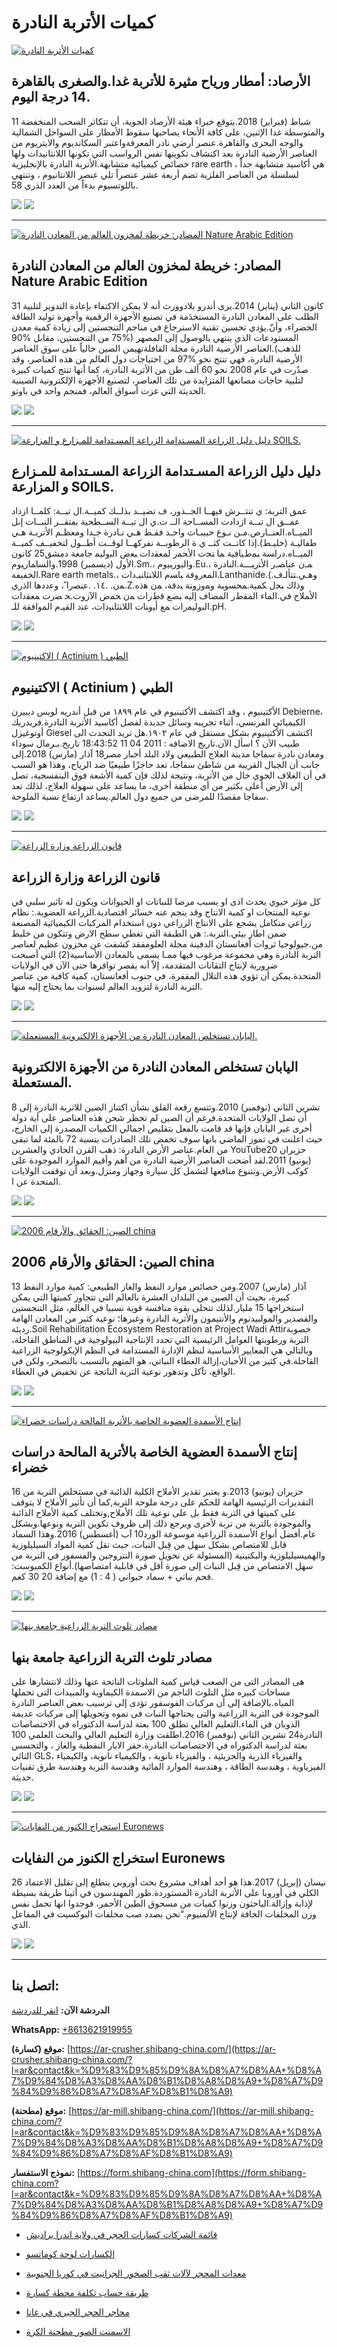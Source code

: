 # كميات الأتربة النادرة

<a href="https://swt.shibang-china.com/?l=ar&img&k=%D9%83%D9%85%D9%8A%D8%A7%D8%AA+%D8%A7%D9%84%D8%A3%D8%AA%D8%B1%D8%A8%D8%A9+%D8%A7%D9%84%D9%86%D8%A7%D8%AF%D8%B1%D8%A9" target="_blank">![كميات الأتربة النادرة](http://static.shibang-china.com/all-800x300/754.jpg)</a>

## الأرصاد: أمطار ورياح مثيرة للأتربة غدا.والصغرى بالقاهرة 14 درجة اليوم.
11 شباط (فبراير) 2018.يتوقع خبراء هيئة الأرصاد الجوية، أن تتكاثر السحب المنخفضة والمتوسطة غدا الإثنين، على كافة الأنحاء يصاحبها سقوط الأمطار على السواحل الشمالية والوجه البحرى والقاهرة.عنصر أرضي نادر المعرفةواعتبر السكانديوم والايتريوم من العناصر الأرضية النادرة بعد اكتشاف تكوينها نفس الرواسب التي تكونها اللانثانيدات ولها خصائص كيميائية متشابهة.الأتربة النادرة بالإنجليزية rare earth ، هي أكاسيد متشابهة جداً لسلسلة من العناصر الفلزية تضم أربعة عشر عنصراً تلي عنصر اللانتانيوم ، وتنتهي باللوتسيوم بدءاً من العدد الذري 58.


<a href="https://whatsapp.shibangsoft.com/WhatsApp.php" target="_blank" title="WhatsApp">![](http://static.shibang-china.com/icon/whatsapp.png)</a> <a href="https://swt.shibang-china.com/?l=ar&icon&k=%D9%83%D9%85%D9%8A%D8%A7%D8%AA+%D8%A7%D9%84%D8%A3%D8%AA%D8%B1%D8%A8%D8%A9+%D8%A7%D9%84%D9%86%D8%A7%D8%AF%D8%B1%D8%A9" target="_blank">![](http://static.shibang-china.com/icon/chat-ar.png)</a>

---

<a href="https://swt.shibang-china.com/?l=ar&img&k=%D9%83%D9%85%D9%8A%D8%A7%D8%AA+%D8%A7%D9%84%D8%A3%D8%AA%D8%B1%D8%A8%D8%A9+%D8%A7%D9%84%D9%86%D8%A7%D8%AF%D8%B1%D8%A9" target="_blank">![المصادر: خريطة لمخزون العالم من المعادن النادرة Nature Arabic Edition](http://static.shibang-china.com/all-800x300/1285.jpg)</a>

## المصادر: خريطة لمخزون العالم من المعادن النادرة Nature Arabic Edition
31 كانون الثاني (يناير) 2014.يرى أندرو بلادوورث أنه لا يمكن الاكتفاء بإعادة التدوير لتلبية الطلب على المعادن النادرة المستخدَمة في تصنيع الأجهزة الرقمية وأجهزة توليد الطاقة الخضراء، وأنّ.يؤدي تحسين تقنية الاسترجاع في مناجم التنجستين إلى زيادة كمية معدن المستودعات الذي ينتهي بالوصول إلى المصهر (%75 من التنجستين، مقابل %90 للذهب).العناصر الأرضية النادرة مجلة القافلةتهيمن الصين حالياً على سوق العناصر الأرضية النادرة، فهي تنتج نحو %97 من احتياجات دول العالم من هذه العناصر، وقد صدٌرت في عام 2008 نحو 60 ألف طن من الأتربة النادرة، كما أنها تنتج كميات كبيرة لتلبية حاجات مصانعها المتزايدة من تلك العناصر، لتصنيع الأجهزة الإلكترونية الصينية الحديثة التي غزت أسواق العالم، فمنجم واحد في باوتو.


<a href="https://whatsapp.shibangsoft.com/WhatsApp.php" target="_blank" title="WhatsApp">![](http://static.shibang-china.com/icon/whatsapp.png)</a> <a href="https://swt.shibang-china.com/?l=ar&icon&k=%D9%83%D9%85%D9%8A%D8%A7%D8%AA+%D8%A7%D9%84%D8%A3%D8%AA%D8%B1%D8%A8%D8%A9+%D8%A7%D9%84%D9%86%D8%A7%D8%AF%D8%B1%D8%A9" target="_blank">![](http://static.shibang-china.com/icon/chat-ar.png)</a>

---

<a href="https://swt.shibang-china.com/?l=ar&img&k=%D9%83%D9%85%D9%8A%D8%A7%D8%AA+%D8%A7%D9%84%D8%A3%D8%AA%D8%B1%D8%A8%D8%A9+%D8%A7%D9%84%D9%86%D8%A7%D8%AF%D8%B1%D8%A9" target="_blank">![دليل دليل الزراعة المسـتدامة الزراعة المسـتدامة للمـزارع و المزارعة SOILS.](http://static.shibang-china.com/all-800x300/1529.jpg)</a>

## دليل دليل الزراعة المسـتدامة الزراعة المسـتدامة للمـزارع و المزارعة SOILS.
عمق التربة: ي تنتــرش فيهــا الجــذور، ف تضيــد بذلــك كميــة.ال تبــة: كلمــا ازداد عمــق ال تبــة ازدادت المســاحة الــ ت.ي ال تبــة الســطحية يفتقــر النبــات إىل الميــاه.العنــارص.مـن نـوع حبيبـات واحـد فقـط هـي نـادرة جـدا ومعظـم الأتربـة هـي طفاليـة (خليـط).إذا كانــت كثــ ي ة الرطوبــة نفركهــا لوقــت أطــول لتخفيــف كميــة الميــاه.ﺩﺭﺍﺴﺔ ﺒﻤﻁﻴﺎﻓﻴﺔ ﻤﺎ ﺘﺤﺕ ﺍﻷﺤﻤﺭ ﻟﻤﻌﻘﺩﺍﺕ ﺒﻌﺽ ﺍﻟﺒﻭﻟﻴﻤ جامعة دمشق25 كانون الأول (ديسمبر) 1998.ﻭﺍﻟﺴﺎﻤﺎﺭﻴﻭﻡ.Sm.، ﻭﺍﻟﻴﻭﺭﺒﻴﻭﻡ.Eu.، ﻤـﻥ ﻋﻨﺎﺼـﺭ ﺍﻷﺘﺭﺒـــﺔ.ﺍﻟﻨﺎﺩﺭﺓ ﺍﻟﺨﻔﻴﻔﺔ.Rare earth metals.، ﺍﻟﻤﻌﺭﻭﻓﺔ ﺒﺎﺴﻡ ﺍﻟﻼﻨﺜﺎﻨﻴـﺩﺍﺕ.Lanthanide.(.ﻭﻫـﻲ.ﺘﺘﺄﻟـﻑ ﻤﻥ. .١٤. .ﻋﻨﺼﺭﺍﹰ، ﻭﻋﺩﺩﻫﺎ ﺍﻟﺫﺭﻱ.Z.ﻭﺫﻟﻙ ﺒﺤل ﻜﻤﻴﺔ.ﻤﺤﺴﻭﺒﺔ ﻭﻤﻭﺯﻭﻨﺔ ﺒﺩﻗﺔ، ﻤﻥ ﻫﺫﻩ ﺍﻷﻤﻼﺡ ﻓﻲ.ﺍﻟﻤﺎﺀ ﺍﻟﻤﻘﻁﺭ ﺍﻟﻤﻀﺎﻑ ﺇﻟﻴﻪ ﺒﻀﻊ ﻗﻁﺭﺍﺕ ﻤﻥ ﺤﻤﺽ ﺍﻵﺯﻭﺕ.ﺤ ﻀﺭﺕ ﻤﻌﻘﺩﺍﺕ ﺍﻟﺒﻭﻟﻴﻤﺭﺍﺕ ﻤﻊ ﺃﻴﻭﻨﺎﺕ ﺍﻟﻼﻨﺜﺎﻨﻴﺩﺍﺕ، ﻋﻨﺩ ﺍﻟﻘﻴـﻡ ﺍﻟﻤﻭﺍﻓﻘﺔ ﻟﻠـ.pH.


<a href="https://whatsapp.shibangsoft.com/WhatsApp.php" target="_blank" title="WhatsApp">![](http://static.shibang-china.com/icon/whatsapp.png)</a> <a href="https://swt.shibang-china.com/?l=ar&icon&k=%D9%83%D9%85%D9%8A%D8%A7%D8%AA+%D8%A7%D9%84%D8%A3%D8%AA%D8%B1%D8%A8%D8%A9+%D8%A7%D9%84%D9%86%D8%A7%D8%AF%D8%B1%D8%A9" target="_blank">![](http://static.shibang-china.com/icon/chat-ar.png)</a>

---

<a href="https://swt.shibang-china.com/?l=ar&img&k=%D9%83%D9%85%D9%8A%D8%A7%D8%AA+%D8%A7%D9%84%D8%A3%D8%AA%D8%B1%D8%A8%D8%A9+%D8%A7%D9%84%D9%86%D8%A7%D8%AF%D8%B1%D8%A9" target="_blank">![الاكتينيوم ( Actinium ) الطبي](http://static.shibang-china.com/all-800x300/515.jpg)</a>

## الاكتينيوم ( Actinium ) الطبي
الأكتينيوم ، وقد اكتشف الأكتينيوم في عام ١٨٩٩ من قبل أندريه لويس ديبيرن Debierne، الكيميائي الفرنسي، أثناء تجريبه وسائل جديدة لفصل أكاسيد الأتربة النادرة.فريدريك أوتوغيزل Giesel اكتشف الأكتينيوم بشكل مستقل في عام ١٩٠٢.هل تريد التحدث الى طبيب الآن ؟ اسأل الآن.تاريخ الاضافه : 2011 04 11 18:43:52 تاريخ.بـرمال سوداء ومعادن نادرة سفاجا مدينة العلاج الطبيعي ولاد البلد أخبار مصر18 آذار (مارس) 2018.إلى جانب أن الجبال القريبة من شاطئ سفاجا، تعد حاجزًا طبيعيًا ضد الرياح، وهذا هو السبب في أن الغلاف الجوي خال من الأتربة، ونتيجة لذلك فإن كمية الأشعة فوق البنفسجية، تصل إلى الأرض أعلى بكثير من أي منطقة أخرى، ما يساعد على سهولة العلاج، لذلك تعد سفاجا مقصدًا للمرضى من جميع دول العالم.يساعد ارتفاع نسبة الملوحة.


<a href="https://whatsapp.shibangsoft.com/WhatsApp.php" target="_blank" title="WhatsApp">![](http://static.shibang-china.com/icon/whatsapp.png)</a> <a href="https://swt.shibang-china.com/?l=ar&icon&k=%D9%83%D9%85%D9%8A%D8%A7%D8%AA+%D8%A7%D9%84%D8%A3%D8%AA%D8%B1%D8%A8%D8%A9+%D8%A7%D9%84%D9%86%D8%A7%D8%AF%D8%B1%D8%A9" target="_blank">![](http://static.shibang-china.com/icon/chat-ar.png)</a>

---

<a href="https://swt.shibang-china.com/?l=ar&img&k=%D9%83%D9%85%D9%8A%D8%A7%D8%AA+%D8%A7%D9%84%D8%A3%D8%AA%D8%B1%D8%A8%D8%A9+%D8%A7%D9%84%D9%86%D8%A7%D8%AF%D8%B1%D8%A9" target="_blank">![قانون الزراعة وزارة الزراعة](http://static.shibang-china.com/all-800x300/995.jpg)</a>

## قانون الزراعة وزارة الزراعة
كل مؤثر حيوي يحدث اذى او يسبب مرضا للنباتات او الحيوانات ويكون له تاثير سلبي في نوعية المنتجات او كمية الانتاج وقد ينجم عنه خسائر اقتصادية.الزراعة العضوية.: نظام زراعي متكامل يشجع على الانتاج الزراعي دون استخدام المركبات الكيميائية المصنعة ضمن اطار بيئي.التربة.: هي الطبقة التي تغطي سطح الارض وتتكون من خليط من.جيولوجيا ثروات أفغانستان الدفينة مجلة العلومفقد كشفت عن مخزون عظيم لعناصر التربة النادرة وهي مجموعة مرغوب فيها ممـا يسمى بالمعادن الأساسية(2) التي أصبحت ضرورية لإنتاج التقانات المتقدمة، إلاّ أنه يقصر توافرها حتى الآن في الولايات المتحدة.يمكن أن تؤوي هذه التلال المقفرة، في جنوب أفغانستان، كمية كافية من عناصر التربة النادرة لتزويد العالم لسنوات بما يحتاج إليه منها.


<a href="https://whatsapp.shibangsoft.com/WhatsApp.php" target="_blank" title="WhatsApp">![](http://static.shibang-china.com/icon/whatsapp.png)</a> <a href="https://swt.shibang-china.com/?l=ar&icon&k=%D9%83%D9%85%D9%8A%D8%A7%D8%AA+%D8%A7%D9%84%D8%A3%D8%AA%D8%B1%D8%A8%D8%A9+%D8%A7%D9%84%D9%86%D8%A7%D8%AF%D8%B1%D8%A9" target="_blank">![](http://static.shibang-china.com/icon/chat-ar.png)</a>

---

<a href="https://swt.shibang-china.com/?l=ar&img&k=%D9%83%D9%85%D9%8A%D8%A7%D8%AA+%D8%A7%D9%84%D8%A3%D8%AA%D8%B1%D8%A8%D8%A9+%D8%A7%D9%84%D9%86%D8%A7%D8%AF%D8%B1%D8%A9" target="_blank">![اليابان تستخلص المعادن النادرة من الأجهزة الالكترونية المستعملة.](http://static.shibang-china.com/all-800x300/1360.jpg)</a>

## اليابان تستخلص المعادن النادرة من الأجهزة الالكترونية المستعملة.
8 تشرين الثاني (نوفمبر) 2010.وتتسع رقعة القلق بشأن اكتناز الصين للاتربة النادرة إلى أن تصل الولايات المتحدة.فرغم أن الصين لم تحظر شحن هذه العناصر على أية دولة أخرى غير اليابان فإنها قد قامت بالفعل بتقليص اجمالي الكميات المصدرة إلى الخارج، حيث اعلنت في تموز الماضي بانها سوف تخفض تلك الصادرات بنسبة 72 بالمئة لما تبقى من العام.عناصر الأرض النادرة: ذهب القرن الحادي والعشرين YouTube20 حزيران (يونيو) 2011.لقد أضحت العناصر الأرضية النادرة من أهم وأقيم الموارد الموجودة على كوكب الأرض.وتتنوع منافعها لتشمل كل سيارة وجهاز ومنزل.وبعد أن توقفت الولايات المتحدة عن ا.


<a href="https://whatsapp.shibangsoft.com/WhatsApp.php" target="_blank" title="WhatsApp">![](http://static.shibang-china.com/icon/whatsapp.png)</a> <a href="https://swt.shibang-china.com/?l=ar&icon&k=%D9%83%D9%85%D9%8A%D8%A7%D8%AA+%D8%A7%D9%84%D8%A3%D8%AA%D8%B1%D8%A8%D8%A9+%D8%A7%D9%84%D9%86%D8%A7%D8%AF%D8%B1%D8%A9" target="_blank">![](http://static.shibang-china.com/icon/chat-ar.png)</a>

---

<a href="https://swt.shibang-china.com/?l=ar&img&k=%D9%83%D9%85%D9%8A%D8%A7%D8%AA+%D8%A7%D9%84%D8%A3%D8%AA%D8%B1%D8%A8%D8%A9+%D8%A7%D9%84%D9%86%D8%A7%D8%AF%D8%B1%D8%A9" target="_blank">![الصين: الحقائق والأرقام 2006 china](http://static.shibang-china.com/all-800x300/1387.jpg)</a>

## الصين: الحقائق والأرقام 2006 china
13 آذار (مارس) 2007.ومن خصائص موارد النفط والغاز الطبيعي: كمية موارد النفط كبيرة، بحيث أن الصين من البلدان العشرة بالعالم التي تتجاوز كميتها التي يمكن استخراجها 15 مليار.لذلك تتحلى بقوة منافسة قوية نسبيا في العالم، مثل التنجستين والقصدير والمولبيدنوم والأنتيمون والأتربة النادرة وغيرها؛ نوعية كثير من المعادن الهامة رديئة.Soil Rehabilitation Ecosystem Restoration at Project Wadi Attirخصوبة التربة ورطوبتها العوامل الرئيسية التي تحدد الإنتاجية البيولوجية في المناطق القاحلة، وبالتالي هي المعايير الأساسية لنظم الإدارة المستدامة في النظم الإيكولوجية الزراعية القاحلة.في كثير من الأحيان،إزالة الغطاء النباتي، هو المتهم بالتسبب بالتصحر، ولكن في الواقع، تآكل وتدهور نوعية التربة الناتجة عن تخفيض في الغطاء.


<a href="https://whatsapp.shibangsoft.com/WhatsApp.php" target="_blank" title="WhatsApp">![](http://static.shibang-china.com/icon/whatsapp.png)</a> <a href="https://swt.shibang-china.com/?l=ar&icon&k=%D9%83%D9%85%D9%8A%D8%A7%D8%AA+%D8%A7%D9%84%D8%A3%D8%AA%D8%B1%D8%A8%D8%A9+%D8%A7%D9%84%D9%86%D8%A7%D8%AF%D8%B1%D8%A9" target="_blank">![](http://static.shibang-china.com/icon/chat-ar.png)</a>

---

<a href="https://swt.shibang-china.com/?l=ar&img&k=%D9%83%D9%85%D9%8A%D8%A7%D8%AA+%D8%A7%D9%84%D8%A3%D8%AA%D8%B1%D8%A8%D8%A9+%D8%A7%D9%84%D9%86%D8%A7%D8%AF%D8%B1%D8%A9" target="_blank">![إنتاج الأسمدة العضوية الخاصة بالأتربة المالحة دراسات خضراء](http://static.shibang-china.com/all-800x300/1527.jpg)</a>

## إنتاج الأسمدة العضوية الخاصة بالأتربة المالحة دراسات خضراء
16 حزيران (يونيو) 2013.و يعتبر تقدير الأملاح الكلية الذائبة في مستخلص التربة من التقديرات الرئيسية الهامة للحكم على درجة ملوحة التربة,كما أن تأثير الأملاح لا يتوقف على كميتها في التربة فقط بل على نوعية تلك الأملاح,وتختلف كمية الأملاح الذائبة والموجودة بالتربة من تربة لأخرى ويرجع ذلك إلى ظروف تكوين التربة ونوعها.وبشكل عام.أفضل أنواع الأسمدة الزراعية موسوعة الورد10 آب (أغسطس) 2016.وهذا السماد قابل للامتصاص بشكل سهل من قِبل النبات، حيث تقل كمية المواد السيليلوزية والهميسيليلوزية والبكتينية (المسئولة عن تحويل صورة النتروجين والفسفور في التربة من سهل الامتصاص من قِبل النبات إلى صورة أقل في قابلية امتصاصها).أنواع الكمبوست: فحم نباتي + سماد حيواني ( 4 : 1) مع إضافة 20 30 كغم.


<a href="https://whatsapp.shibangsoft.com/WhatsApp.php" target="_blank" title="WhatsApp">![](http://static.shibang-china.com/icon/whatsapp.png)</a> <a href="https://swt.shibang-china.com/?l=ar&icon&k=%D9%83%D9%85%D9%8A%D8%A7%D8%AA+%D8%A7%D9%84%D8%A3%D8%AA%D8%B1%D8%A8%D8%A9+%D8%A7%D9%84%D9%86%D8%A7%D8%AF%D8%B1%D8%A9" target="_blank">![](http://static.shibang-china.com/icon/chat-ar.png)</a>

---

<a href="https://swt.shibang-china.com/?l=ar&img&k=%D9%83%D9%85%D9%8A%D8%A7%D8%AA+%D8%A7%D9%84%D8%A3%D8%AA%D8%B1%D8%A8%D8%A9+%D8%A7%D9%84%D9%86%D8%A7%D8%AF%D8%B1%D8%A9" target="_blank">![مصادر تلوث التربة الزراعية جامعة بنها](http://static.shibang-china.com/all-800x300/1354.jpg)</a>

## مصادر تلوث التربة الزراعية جامعة بنها
هى المصادر التى من الصعب قياس كمية الملوثات الناتجة عنها وذلك لانتشارها على مساحات كبيره مثل التلوث الناجم من الاسمدة الكيماوية والمبيدات التى تحملها المياه.بالإضافة إلى أن مركبات الفوسفور تؤدى إلى ترسيب بعض العناصر النادرة الموجودة فى التربة الزراعية والتى يحتاجها النبات فى نموه وتحويلها إلى مركبات عديمة الذوبان فى الماء.التعليم العالي تطلق 100 بعثة لدراسة الدكتوراه في الاختصاصات النادرة24 تشرين الثاني (نوفمبر) 2016.اطلقت وزارة التعليم العالي والبحث العلمي 100 بعثة لدراسة الدكتوراه في الاختصاصات النادرة.حفر الابار النفطية والغاز ، والتحسس النائي GLS، والفيزياء الذرية والجزيئية ، والفيزياء نانوية ، والكيمياء نانوية، والكيمياء الفيزياوية ، وهندسة الطاقة ، وهندسة الموارد المائية وهندسة التربة وهندسة طرق تقنيات حديثة.


<a href="https://whatsapp.shibangsoft.com/WhatsApp.php" target="_blank" title="WhatsApp">![](http://static.shibang-china.com/icon/whatsapp.png)</a> <a href="https://swt.shibang-china.com/?l=ar&icon&k=%D9%83%D9%85%D9%8A%D8%A7%D8%AA+%D8%A7%D9%84%D8%A3%D8%AA%D8%B1%D8%A8%D8%A9+%D8%A7%D9%84%D9%86%D8%A7%D8%AF%D8%B1%D8%A9" target="_blank">![](http://static.shibang-china.com/icon/chat-ar.png)</a>

---

<a href="https://swt.shibang-china.com/?l=ar&img&k=%D9%83%D9%85%D9%8A%D8%A7%D8%AA+%D8%A7%D9%84%D8%A3%D8%AA%D8%B1%D8%A8%D8%A9+%D8%A7%D9%84%D9%86%D8%A7%D8%AF%D8%B1%D8%A9" target="_blank">![استخراج الكنوز من النفايات Euronews](http://static.shibang-china.com/all-800x300/1204.jpg)</a>

## استخراج الكنوز من النفايات Euronews
26 نيسان (إبريل) 2017.هذا هو أحد أهداف مشروع بحث أوروبي يتطلع إلى تقليل الاعتماد الكلي في أوروبا على الأتربة النادرة المستوردة.طور المهندسون في أثينا طريقة بسيطة لإذابة وإزالة.الباحثون وزنوا كميات من مسحوق الطين الأحمر، فوجدوا انها تحمل نفس وزن المخلفات الجافة لإنتاج الألمنيوم.“نحن بصدد صب مخلفات البوكسيت في المفاعل الذي.

<a href="https://whatsapp.shibangsoft.com/WhatsApp.php" target="_blank" title="WhatsApp">![](http://static.shibang-china.com/icon/whatsapp.png)</a> <a href="https://swt.shibang-china.com/?l=ar&icon&k=%D9%83%D9%85%D9%8A%D8%A7%D8%AA+%D8%A7%D9%84%D8%A3%D8%AA%D8%B1%D8%A8%D8%A9+%D8%A7%D9%84%D9%86%D8%A7%D8%AF%D8%B1%D8%A9" target="_blank">![](http://static.shibang-china.com/icon/chat-ar.png)</a>

---
## اتصل بنا:

**الدردشة الآن:** [انقر للدردشة](https://swt.shibang-china.com?l=ar&contact&k=%D9%83%D9%85%D9%8A%D8%A7%D8%AA+%D8%A7%D9%84%D8%A3%D8%AA%D8%B1%D8%A8%D8%A9+%D8%A7%D9%84%D9%86%D8%A7%D8%AF%D8%B1%D8%A9)

**WhatsApp:**  [+8613621919955](https://whatsapp.shibangsoft.com/WhatsApp.php)

**موقع (كسارة):** [https://ar-crusher.shibang-china.com/](https://ar-crusher.shibang-china.com/?l=ar&contact&k=%D9%83%D9%85%D9%8A%D8%A7%D8%AA+%D8%A7%D9%84%D8%A3%D8%AA%D8%B1%D8%A8%D8%A9+%D8%A7%D9%84%D9%86%D8%A7%D8%AF%D8%B1%D8%A9)

**موقع (مطحنة):** [https://ar-mill.shibang-china.com/](https://ar-mill.shibang-china.com/?l=ar&contact&k=%D9%83%D9%85%D9%8A%D8%A7%D8%AA+%D8%A7%D9%84%D8%A3%D8%AA%D8%B1%D8%A8%D8%A9+%D8%A7%D9%84%D9%86%D8%A7%D8%AF%D8%B1%D8%A9)

**نموذج الاستفسار:** [https://form.shibang-china.com](https://form.shibang-china.com?l=ar&contact&k=%D9%83%D9%85%D9%8A%D8%A7%D8%AA+%D8%A7%D9%84%D8%A3%D8%AA%D8%B1%D8%A8%D8%A9+%D8%A7%D9%84%D9%86%D8%A7%D8%AF%D8%B1%D8%A9)

* [قائمة الشركات كسارات الحجر في ولاية اندرا براديش](../28/%D9%82%D8%A7%D8%A6%D9%85%D8%A9%20%D8%A7%D9%84%D8%B4%D8%B1%D9%83%D8%A7%D8%AA%20%D9%83%D8%B3%D8%A7%D8%B1%D8%A7%D8%AA%20%D8%A7%D9%84%D8%AD%D8%AC%D8%B1%20%D9%81%D9%8A%20%D9%88%D9%84%D8%A7%D9%8A%D8%A9%20%D8%A7%D9%86%D8%AF%D8%B1%D8%A7%20%D8%A8%D8%B1%D8%A7%D8%AF%D9%8A%D8%B4.md)

* [الكسارات لوحة كوماتسو](../26/%D8%A7%D9%84%D9%83%D8%B3%D8%A7%D8%B1%D8%A7%D8%AA%20%D9%84%D9%88%D8%AD%D8%A9%20%D9%83%D9%88%D9%85%D8%A7%D8%AA%D8%B3%D9%88.md)

* [معدات المحجر لآلات ثقب الصخور الجرانيت في كوريا الجنوبية](../29/%D9%85%D8%B9%D8%AF%D8%A7%D8%AA%20%D8%A7%D9%84%D9%85%D8%AD%D8%AC%D8%B1%20%D9%84%D8%A2%D9%84%D8%A7%D8%AA%20%D8%AB%D9%82%D8%A8%20%D8%A7%D9%84%D8%B5%D8%AE%D9%88%D8%B1%20%D8%A7%D9%84%D8%AC%D8%B1%D8%A7%D9%86%D9%8A%D8%AA%20%D9%81%D9%8A%20%D9%83%D9%88%D8%B1%D9%8A%D8%A7%20%D8%A7%D9%84%D8%AC%D9%86%D9%88%D8%A8%D9%8A%D8%A9.md)

* [طريقة حساب تكلفة محطة كسارة](../26/%D8%B7%D8%B1%D9%8A%D9%82%D8%A9%20%D8%AD%D8%B3%D8%A7%D8%A8%20%D8%AA%D9%83%D9%84%D9%81%D8%A9%20%D9%85%D8%AD%D8%B7%D8%A9%20%D9%83%D8%B3%D8%A7%D8%B1%D8%A9.md)

* [محاجر الحجر الجيري في غانا](../29/%D9%85%D8%AD%D8%A7%D8%AC%D8%B1%20%D8%A7%D9%84%D8%AD%D8%AC%D8%B1%20%D8%A7%D9%84%D8%AC%D9%8A%D8%B1%D9%8A%20%D9%81%D9%8A%20%D8%BA%D8%A7%D9%86%D8%A7.md)

* [الاسمنت الصور مطحنة الكرة](../26/%D8%A7%D9%84%D8%A7%D8%B3%D9%85%D9%86%D8%AA%20%D8%A7%D9%84%D8%B5%D9%88%D8%B1%20%D9%85%D8%B7%D8%AD%D9%86%D8%A9%20%D8%A7%D9%84%D9%83%D8%B1%D8%A9.md)